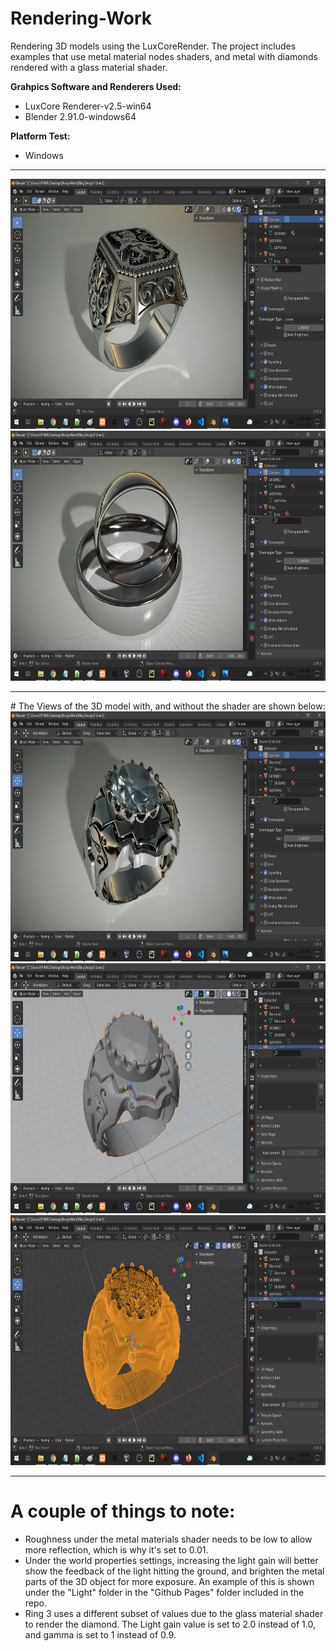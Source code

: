 # Rendering-Work
Rendering 3D models using the LuxCoreRender. The project includes examples that use metal material nodes shaders, and metal with diamonds rendered with a glass material shader.

<strong> Grahpics Software and Renderers Used:  </strong>
<ul>
 	<li> LuxCore Renderer-v2.5-win64 </li>
 	<li> Blender 2.91.0-windows64 </li>
</ul>

<strong> Platform Test:  </strong>
<ul>
 	<li> Windows </li>
</ul>

<hr>

<img src="GithubImages/Dark/ring1.png"  height="400" />
<img src="GithubImages/Dark/ring2.png"  height="400" />

<hr>
#  The Views of the 3D model with, and without the shader are shown below:

<img src="GithubImages/Dark/ring3.png"  height="400" />
<img src="GithubImages/Dark/ring4.png"  height="400" />
<img src="GithubImages/Dark/ring5.png"  height="400" />

<hr>

#  A couple of things to note:

<ul>
 <li>
Roughness under the metal materials shader needs to be low to allow more reflection, which is why it's set to 0.01.
 </li>
	
 <li>	
Under the world properties settings, increasing the light gain will better show the feedback of the light hitting the ground, and brighten the metal parts of the 3D object for more exposure. An example of this is shown under the "Light" folder in the "Github Pages" folder included in the repo.
 </li>

<li>
Ring 3 uses a different subset of values due to the glass material shader to render the diamond. The Light gain value is set to 2.0 instead of 1.0, and gamma is set to 1 instead of 0.9.
 </li>
</ul>
